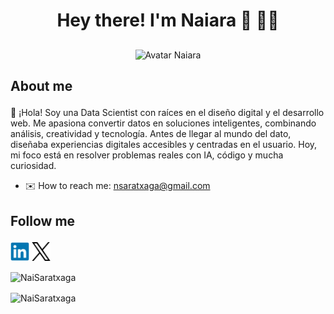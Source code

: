 # <p align="center" > Hey there! I'm Naiara 👋 👩‍💻 </p>

<p align= "center">
<img align= "center" src="https://user-images.githubusercontent.com/99652446/172061209-6f0095d9-1355-475c-adec-23c51ea47530.jpg" alt="Avatar Naiara" width="500" height="500" >
</p>

## <p align="left">About me </p>
👋 ¡Hola! Soy una Data Scientist con raíces en el diseño digital y el desarrollo web.
Me apasiona convertir datos en soluciones inteligentes, combinando análisis, creatividad y tecnología.
Antes de llegar al mundo del dato, diseñaba experiencias digitales accesibles y centradas en el usuario.
Hoy, mi foco está en resolver problemas reales con IA, código y mucha curiosidad.
- :envelope:  How to reach me: nsaratxaga@gmail.com

## <p align="left">Follow me</p>

<a href="https://www.linkedin.com/in/naiara-saratxaga-17abb030/" target="_blank" rel="noreferrer"> <img src="https://raw.githubusercontent.com/devicons/devicon/master/icons/linkedin/linkedin-original.svg" alt="Linkedin" width="30" height="30"/></a> <a href="https://twitter.com/naiarasaratxaga" target="_blank" rel="noreferrer"><img src="https://raw.githubusercontent.com/devicons/devicon/master/icons/twitter/twitter-original.svg" alt="twitter" width="30" height="30"/></a>

<p><img align="center" src="https://github-readme-streak-stats.herokuapp.com/?user=NaiSaratxaga&" alt="NaiSaratxaga" /></p>

<p><img align="center" src="https://github-readme-stats.vercel.app/api/top-langs?username=NaiSaratxaga&show_icons=true&locale=en&layout=compact" alt="NaiSaratxaga" /></p>

